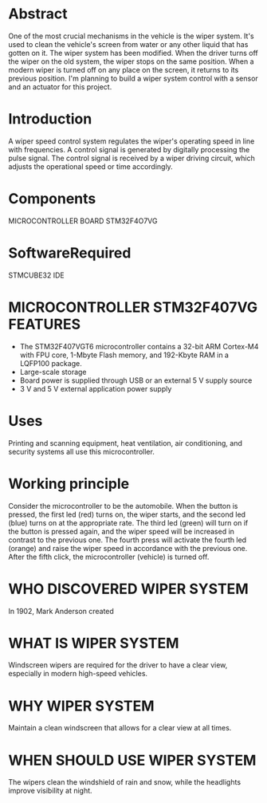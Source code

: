 # Abstract
 One of the most crucial mechanisms in the vehicle is the wiper system. It's used to clean the vehicle's screen from water or any other liquid that has gotten on it. The wiper system has been modified. When the driver turns off the wiper on the old system, the wiper stops on the same position. When a modern wiper is turned off on any place on the screen, it returns to its previous position. I'm planning to build a wiper system control with a sensor and an actuator for this project.
# Introduction
A wiper speed control system regulates the wiper's operating speed in line with frequencies. A control signal is generated by digitally processing the pulse signal. The control signal is received by a wiper driving circuit, which adjusts the operational speed or time accordingly.

# Components
MICROCONTROLLER BOARD STM32F4O7VG

# SoftwareRequired
STMCUBE32 IDE

# MICROCONTROLLER STM32F407VG FEATURES
* The STM32F407VGT6 microcontroller contains a 32-bit ARM Cortex-M4 with FPU core, 1-Mbyte Flash memory, and 192-Kbyte RAM in a LQFP100 package.
* Large-scale storage
* Board power is supplied through USB or an external 5 V supply source
* 3 V and 5 V external application power supply
# Uses
Printing and scanning equipment, heat ventilation, air conditioning, and security systems all use this microcontroller.
# Working principle
Consider the microcontroller to be the automobile. When the button is pressed, the first led (red) turns on, the wiper starts, and the second led (blue) turns on at the appropriate rate. The third led (green) will turn on if the button is pressed again, and the wiper speed will be increased in contrast to the previous one. The fourth press will activate the fourth led (orange) and raise the wiper speed in accordance with the previous one. After the fifth click, the microcontroller (vehicle) is turned off.

# WHO DISCOVERED WIPER SYSTEM
In 1902, Mark Anderson created

# WHAT IS WIPER SYSTEM
Windscreen wipers are required for the driver to have a clear view, especially in modern high-speed vehicles.

# WHY WIPER SYSTEM
Maintain a clean windscreen that allows for a clear view at all times.

# WHEN SHOULD USE WIPER SYSTEM
The wipers clean the windshield of rain and snow, while the headlights improve visibility at night.
